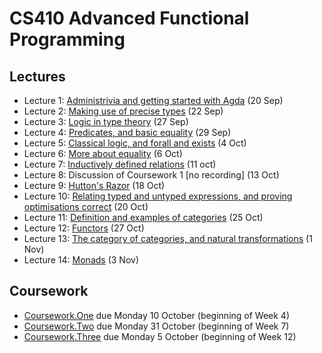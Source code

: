 # CS410 Advanced Functional Programming

## Lectures

* Lecture 1: [Administrivia and getting started with Agda](https://youtu.be/3FZDy6zX_h4) (20 Sep)
* Lecture 2: [Making use of precise types](https://youtu.be/37ENUdO8IVU) (22 Sep)
* Lecture 3: [Logic in type theory](https://youtu.be/yDeI-HiC0wQ) (27 Sep)
* Lecture 4: [Predicates, and basic equality](https://youtu.be/g2N_-sscq6c) (29 Sep)
* Lecture 5: [Classical logic, and forall and exists](https://youtu.be/IYNFSE1-4yE) (4 Oct)
* Lecture 6: [More about equality](https://youtu.be/NU6Ycmp19DE) (6 Oct)
* Lecture 7: [Inductively defined relations](https://youtu.be/Wku5hdU402o) (11 oct)
* Lecture 8: Discussion of Coursework 1 [no recording] (13 Oct)
* Lecture 9: [Hutton's Razor](https://youtu.be/TbD9bTOTuUE) (18 Oct)
* Lecture 10: [Relating typed and untyped expressions, and proving optimisations correct](https://youtu.be/ZVfpTZ359FM) (20 Oct)
* Lecture 11: [Definition and examples of categories](https://youtu.be/vTZVdo2zRYM) (25 Oct)
* Lecture 12: [Functors](https://youtu.be/a6Ex2N4NJO0) (27 Oct)
* Lecture 13: [The category of categories, and natural transformations](https://youtu.be/HE96WiX_7Ww) (1 Nov)
* Lecture 14: [Monads](https://youtu.be/7ag6f67xc5k) (3 Nov)

## Coursework

* [Coursework.One](Coursework/One.agda) due Monday 10 October (beginning of Week 4)
* [Coursework.Two](Coursework/Two.agda) due Monday 31 October (beginning of Week 7)
* [Coursework.Three](Coursework/Three.agda) due Monday 5 October (beginning of Week 12)
